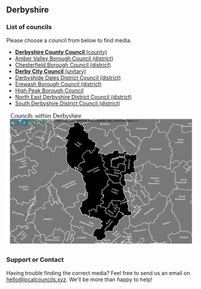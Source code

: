 ## Derbyshire

### List of councils

Please choose a council from below to find media.

* [**Derbyshire County Council** (county)](https://github.com/SwipeSpark/General-Downloads/tree/main/Local%20Councils%20in%20England/Berkshire/Bracknell%20Forest%20Council)
* [Amber Valley Borough Council (district)](https://github.com/SwipeSpark/General-Downloads/tree/main/Local%20Councils%20in%20England/Derbyshire/Amber%20Valley%20Borough%20Council)
* [Chesterfield Borough Council (district)](https://github.com/SwipeSpark/General-Downloads/tree/main/Local%20Councils%20in%20England/Derbyshire/Chesterfield%20Borough%20Council)
* [**Derby City Council** (unitary)](https://github.com/SwipeSpark/General-Downloads/tree/main/Local%20Councils%20in%20England/Derbyshire/Derby%20City%20Council)
* [Derbyshide Dales District Council (district)](https://github.com/SwipeSpark/General-Downloads/tree/main/Local%20Councils%20in%20England/Derbyshire/Derbyshire%20Dales%20District%20Council)
* [Erewash Borough Council (district)](https://github.com/SwipeSpark/General-Downloads/tree/main/Local%20Councils%20in%20England/Derbyshire/Erewash%20Borough%20Council)
* [High Peak Borough Council](https://github.com/SwipeSpark/General-Downloads/tree/main/Local%20Councils%20in%20England/Derbyshire/High%20Peak%20Borough%20Council)
* [North East Derbyshire District Council (district)](https://github.com/SwipeSpark/General-Downloads/tree/main/Local%20Councils%20in%20England/Derbyshire/North%20East%20Derbyshire%20District%20Council)
* [South Derbyshire District Council (district)](https://github.com/SwipeSpark/General-Downloads/tree/main/Local%20Councils%20in%20England/Derbyshire/South%20Derbyshire%20District%20Council)

![Derbyshire Map](https://raw.githubusercontent.com/SwipeSpark/General-Downloads/main/Local%20Councils%20in%20England/Derbyshire/Council-Map-Derbyshire.png)

### Support or Contact

Having trouble finding the correct media? Feel free to send us an email on hello@localcouncils.xyz. We'll be more than happy to help!
